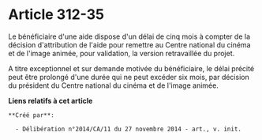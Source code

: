 # Article 312-35

Le bénéficiaire d'une aide dispose d'un délai de cinq mois à compter de la décision d'attribution de l'aide pour remettre au
Centre national du cinéma et de l'image animée, pour validation, la version retravaillée du projet. 

A titre exceptionnel et sur demande motivée du bénéficiaire, le délai précité peut être prolongé d'une durée qui ne peut
excéder six mois, par décision du président du Centre national du cinéma et de l'image animée.

**Liens relatifs à cet article**

	**Créé par**:

	  - Délibération n°2014/CA/11 du 27 novembre 2014 - art., v. init.
